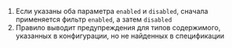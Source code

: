 1. Если указаны оба параметра `enabled` и `disabled`, сначала применяется фильтр `enabled`, а затем `disabled`
2. Правило выводит предупреждения для типов содержимого, указанных в конфигурации, но не найденных в спецификации